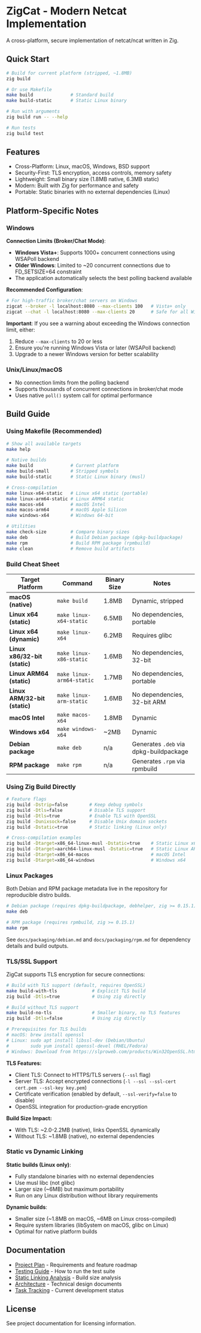 # ZigCat - Modern Netcat Implementation

A cross-platform, secure implementation of netcat/ncat written in Zig.

## Quick Start

```bash
# Build for current platform (stripped, ~1.8MB)
zig build

# Or use Makefile
make build              # Standard build
make build-static       # Static Linux binary

# Run with arguments
zig build run -- --help

# Run tests
zig build test
```

## Features

- Cross-Platform: Linux, macOS, Windows, BSD support
- Security-First: TLS encryption, access controls, memory safety
- Lightweight: Small binary size (1.8MB native, 6.3MB static)
- Modern: Built with Zig for performance and safety
- Portable: Static binaries with no external dependencies (Linux)

## Platform-Specific Notes

### Windows

**Connection Limits (Broker/Chat Mode)**:
- **Windows Vista+**: Supports 1000+ concurrent connections using WSAPoll backend
- **Older Windows**: Limited to ~20 concurrent connections due to FD_SETSIZE=64 constraint
- The application automatically selects the best polling backend available

**Recommended Configuration**:
```bash
# For high-traffic broker/chat servers on Windows
zigcat --broker -l localhost:8080 --max-clients 100   # Vista+ only
zigcat --chat -l localhost:8080 --max-clients 20      # Safe for all Windows versions
```

**Important**: If you see a warning about exceeding the Windows connection limit, either:
1. Reduce `--max-clients` to 20 or less
2. Ensure you're running Windows Vista or later (WSAPoll backend)
3. Upgrade to a newer Windows version for better scalability

### Unix/Linux/macOS

- No connection limits from the polling backend
- Supports thousands of concurrent connections in broker/chat mode
- Uses native `poll()` system call for optimal performance

## Build Guide

### Using Makefile (Recommended)

```bash
# Show all available targets
make help

# Native builds
make build              # Current platform
make build-small        # Stripped symbols
make build-static       # Static Linux binary (musl)

# Cross-compilation
make linux-x64-static   # Linux x64 static (portable)
make linux-arm64-static # Linux ARM64 static
make macos-x64          # macOS Intel
make macos-arm64        # macOS Apple Silicon
make windows-x64        # Windows 64-bit

# Utilities
make check-size         # Compare binary sizes
make deb                # Build Debian package (dpkg-buildpackage)
make rpm                # Build RPM package (rpmbuild)
make clean              # Remove build artifacts
```

### Build Cheat Sheet

| Target Platform | Command | Binary Size | Notes |
|----------------|---------|-------------|-------|
| **macOS (native)** | `make build` | 1.8MB | Dynamic, stripped |
| **Linux x64 (static)** | `make linux-x64-static` | 6.5MB | No dependencies, portable |
| **Linux x64 (dynamic)** | `make linux-x64` | 6.2MB | Requires glibc |
| **Linux x86/32-bit (static)** | `make linux-x86-static` | 1.6MB | No dependencies, 32-bit |
| **Linux ARM64 (static)** | `make linux-arm64-static` | 1.7MB | No dependencies, portable |
| **Linux ARM/32-bit (static)** | `make linux-arm-static` | 1.6MB | No dependencies, 32-bit ARM |
| **macOS Intel** | `make macos-x64` | 1.8MB | Dynamic |
| **Windows x64** | `make windows-x64` | ~2MB | Dynamic |
| **Debian package** | `make deb` | n/a | Generates `.deb` via dpkg-buildpackage |
| **RPM package** | `make rpm` | n/a | Generates `.rpm` via rpmbuild |

### Using Zig Build Directly

```bash
# Feature flags
zig build -Dstrip=false        # Keep debug symbols
zig build -Dtls=false          # Disable TLS support
zig build -Dtls=true           # Enable TLS with OpenSSL
zig build -Dunixsock=false     # Disable Unix domain sockets
zig build -Dstatic=true        # Static linking (Linux only)

# Cross-compilation examples
zig build -Dtarget=x86_64-linux-musl -Dstatic=true    # Static Linux x64
zig build -Dtarget=aarch64-linux-musl -Dstatic=true   # Static Linux ARM64
zig build -Dtarget=x86_64-macos                       # macOS Intel
zig build -Dtarget=x86_64-windows                     # Windows x64
```

### Linux Packages

Both Debian and RPM package metadata live in the repository for reproducible distro builds.

```bash
# Debian package (requires dpkg-buildpackage, debhelper, zig >= 0.15.1)
make deb

# RPM package (requires rpmbuild, zig >= 0.15.1)
make rpm
```

See `docs/packaging/debian.md` and `docs/packaging/rpm.md` for dependency details and build outputs.

### TLS/SSL Support

ZigCat supports TLS encryption for secure connections:

```bash
# Build with TLS support (default, requires OpenSSL)
make build-with-tls             # Explicit TLS build
zig build -Dtls=true            # Using zig directly

# Build without TLS support
make build-no-tls               # Smaller binary, no TLS features
zig build -Dtls=false           # Using zig directly

# Prerequisites for TLS builds
# macOS: brew install openssl
# Linux: sudo apt install libssl-dev (Debian/Ubuntu)
#        sudo yum install openssl-devel (RHEL/Fedora)
# Windows: Download from https://slproweb.com/products/Win32OpenSSL.html
```

**TLS Features:**
- Client TLS: Connect to HTTPS/TLS servers (`--ssl` flag)
- Server TLS: Accept encrypted connections (`-l --ssl --ssl-cert cert.pem --ssl-key key.pem`)
- Certificate verification (enabled by default, `--ssl-verify=false` to disable)
- OpenSSL integration for production-grade encryption

**Build Size Impact:**
- With TLS: ~2.0-2.2MB (native), links OpenSSL dynamically
- Without TLS: ~1.8MB (native), no external dependencies

### Static vs Dynamic Linking

**Static builds (Linux only)**:
- Fully standalone binaries with no external dependencies
- Use musl libc (not glibc)
- Larger size (~6MB) but maximum portability
- Run on any Linux distribution without library requirements

**Dynamic builds**:
- Smaller size (~1.8MB on macOS, ~6MB on Linux cross-compiled)
- Require system libraries (libSystem on macOS, glibc on Linux)
- Optimal for native platform builds

## Documentation

- [Project Plan](docs/PLAN.md) - Requirements and feature roadmap
- [Testing Guide](docs/TESTS.md) - How to run the test suite
- [Static Linking Analysis](docs/STATIC_LINKING_ANALYSIS.md) - Build size analysis
- [Architecture](docs/architecture/) - Technical design documents
- [Task Tracking](docs/TODO.md) - Current development status

## License

See project documentation for licensing information.
